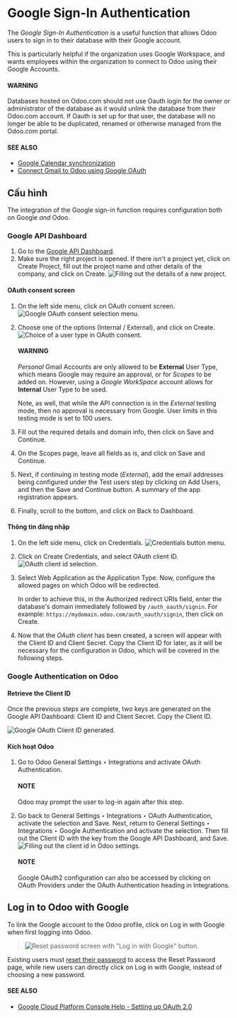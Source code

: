 # Google Sign-In Authentication

The *Google Sign-In Authentication* is a useful function that allows Odoo users to sign in to their
database with their Google account.

This is particularly helpful if the organization uses Google Workspace, and wants employees within
the organization to connect to Odoo using their Google Accounts.

#### WARNING
Databases hosted on Odoo.com should not use Oauth login for the owner or administrator of the
database as it would unlink the database from their Odoo.com account. If Oauth is set up for that
user, the database will no longer be able to be duplicated, renamed or otherwise managed from
the Odoo.com portal.

#### SEE ALSO
- [Google Calendar synchronization](applications/productivity/calendar/google.md)
- [Connect Gmail to Odoo using Google OAuth](applications/general/email_communication/google_oauth.md)

<a id="google-sign-in-configuration"></a>

## Cấu hình

The integration of the Google sign-in function requires configuration both on Google *and* Odoo.

<a id="google-sign-in-api"></a>

### Google API Dashboard

1. Go to the [Google API Dashboard](https://console.developers.google.com/).
2. Make sure the right project is opened. If there isn't a project yet, click on Create
   Project, fill out the project name and other details of the company, and click on
   Create.
   ![Filling out the details of a new project.](../../../.gitbook/assets/new-project-details.png)

<a id="google-sign-in-oauth"></a>

#### OAuth consent screen

1. On the left side menu, click on OAuth consent screen.
   ![Google OAuth consent selection menu.](../../../.gitbook/assets/consent-selection.png)
2. Choose one of the options (Internal / External), and click on
   Create.
   ![Choice of a user type in OAuth consent.](../../../.gitbook/assets/consent.png)

   #### WARNING
   *Personal* Gmail Accounts are only allowed to be **External** User Type, which means Google
   may require an approval, or for *Scopes* to be added on. However, using a *Google WorkSpace*
   account allows for **Internal** User Type to be used.

   Note, as well, that while the API connection is in the *External* testing mode, then no
   approval is necessary from Google. User limits in this testing mode is set to 100 users.
3. Fill out the required details and domain info, then click on Save and Continue.
4. On the Scopes page, leave all fields as is, and click on Save and
   Continue.
5. Next, if continuing in testing mode (*External*), add the email addresses being configured under
   the Test users step by clicking on Add Users, and then the
   Save and Continue button. A summary of the app registration appears.
6. Finally, scroll to the bottom, and click on Back to Dashboard.

<a id="google-sign-in-credentials"></a>

#### Thông tin đăng nhập

1. On the left side menu, click on Credentials.
   ![Credentials button menu.](../../../.gitbook/assets/credentials-button.png)
2. Click on Create Credentials, and select OAuth client ID.
   ![OAuth client id selection.](../../../.gitbook/assets/client-id.png)
3. Select Web Application as the Application Type. Now, configure the
   allowed pages on which Odoo will be redirected.

   In order to achieve this, in the Authorized redirect URIs field, enter the database's
   domain immediately followed by `/auth_oauth/signin`. For example:
   `https://mydomain.odoo.com/auth_oauth/signin`, then click on Create.
4. Now that the *OAuth client* has been created, a screen will appear with the Client ID
   and Client Secret. Copy the Client ID for later, as it will be necessary
   for the configuration in Odoo, which will be covered in the following steps.

<a id="google-sign-in-auth-odoo"></a>

### Google Authentication on Odoo

<a id="google-sign-in-client-id"></a>

#### Retrieve the Client ID

Once the previous steps are complete, two keys are generated on the Google API Dashboard:
Client ID and Client Secret. Copy the Client ID.

![Google OAuth Client ID generated.](../../../.gitbook/assets/secret-ids.png)

<a id="google-sign-in-odoo-activation"></a>

#### Kích hoạt Odoo

1. Go to Odoo General Settings ‣ Integrations and activate OAuth
   Authentication.

   #### NOTE
   Odoo may prompt the user to log-in again after this step.
2. Go back to General Settings ‣ Integrations ‣ OAuth Authentication, activate
   the selection and Save. Next, return to General Settings ‣
   Integrations ‣ Google Authentication and activate the selection. Then fill out the
   Client ID with the key from the Google API Dashboard, and Save.
   ![Filling out the client id in Odoo settings.](../../../.gitbook/assets/odoo-client-id.png)

   #### NOTE
   Google OAuth2 configuration can also be accessed by clicking on OAuth Providers
   under the OAuth Authentication heading in Integrations.

<a id="google-sign-in-log-in"></a>

## Log in to Odoo with Google

To link the Google account to the Odoo profile, click on Log in with Google when first
logging into Odoo.

> ![Reset password screen with "Log in with Google" button.](../../../.gitbook/assets/first-login.png)

Existing users must [reset their password](applications/general/users.md#users-reset-password) to access the
Reset Password page, while new users can directly click on Log in with
Google, instead of choosing a new password.

#### SEE ALSO
- [Google Cloud Platform Console Help - Setting up OAuth 2.0](https://support.google.com/cloud/answer/6158849)
